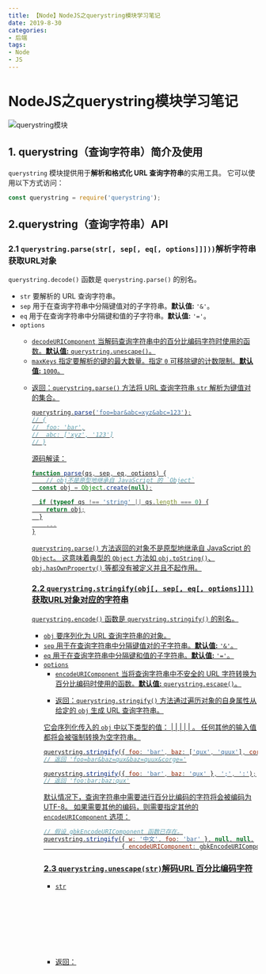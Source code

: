 ```yaml
---
title: 【Node】NodeJS之querystring模块学习笔记
date: 2019-8-30
categories: 
- 后端
tags: 
- Node
- JS
---
```


# NodeJS之querystring模块学习笔记

![querystring模块](E:\blog\images\node\QueryString.jpg)

## 1. querystring（查询字符串）简介及使用

`querystring` 模块提供用于**解析和格式化 URL 查询字符串**的实用工具。 它可以使用以下方式访问：

```js
const querystring = require('querystring');
```

## 2.querystring（查询字符串）API

### 2.1 `querystring.parse(str[, sep[, eq[, options]]]))`解析字符串获取URL对象

`querystring.decode()` 函数是 `querystring.parse()` 的别名。

- `str` [<string>](http://nodejs.cn/s/9Tw2bK) 要解析的 URL 查询字符串。
- `sep` [<string>](http://nodejs.cn/s/9Tw2bK) 用于在查询字符串中分隔键值对的子字符串。**默认值:** `'&'`。
- `eq` [<string>](http://nodejs.cn/s/9Tw2bK) 用于在查询字符串中分隔键和值的子字符串。**默认值:** `'='`。
- `options` [<Object>](http://nodejs.cn/s/jzn6Ao)
  - `decodeURIComponent` [<Function>](http://nodejs.cn/s/ceTQa6) 当解码查询字符串中的百分比编码字符时使用的函数。**默认值:** `querystring.unescape()`。
  - `maxKeys` [<number>](http://nodejs.cn/s/SXbo1v) 指定要解析的键的最大数量。指定 `0` 可移除键的计数限制。**默认值:** `1000`。

+ 返回：<Object>`querystring.parse()` 方法将 URL 查询字符串 `str` 解析为键值对的集合。

```js
querystring.parse('foo=bar&abc=xyz&abc=123');
// {
//  foo: 'bar',
//  abc: ['xyz', '123']
// }
```

源码解读：

```js
function parse(qs, sep, eq, options) {
    // obj不是原型地继承自 JavaScript 的 `Object`
  const obj = Object.create(null);

  if (typeof qs !== 'string' || qs.length === 0) {
    return obj;
  }
    ...
}
```

`querystring.parse()` 方法返回的对象不是原型地继承自 JavaScript 的 `Object`。 这意味着典型的 `Object` 方法如 `obj.toString()`、 `obj.hasOwnProperty()` 等都没有被定义并且不起作用。

### 2.2  `querystring.stringify(obj[, sep[, eq[, options]]])` 获取URL对象对应的字符串

`querystring.encode()` 函数是 `querystring.stringify()` 的别名。

- `obj` [<Object>](http://nodejs.cn/s/jzn6Ao) 要序列化为 URL 查询字符串的对象。
- `sep` [<string>](http://nodejs.cn/s/9Tw2bK) 用于在查询字符串中分隔键值对的子字符串。**默认值:** `'&'`。
- `eq` [<string>](http://nodejs.cn/s/9Tw2bK) 用于在查询字符串中分隔键和值的子字符串。**默认值:** `'='`。
- `options`
  - `encodeURIComponent` [<Function>](http://nodejs.cn/s/ceTQa6) 当将查询字符串中不安全的 URL 字符转换为百分比编码时使用的函数。**默认值:** `querystring.escape()`。

+ 返回：<string>`querystring.stringify()` 方法通过遍历对象的自身属性从给定的 `obj` 生成 URL 查询字符串。

它会序列化传入的 `obj` 中以下类型的值：[](http://nodejs.cn/s/9Tw2bK) | [](http://nodejs.cn/s/SXbo1v) | [](http://nodejs.cn/s/jFbvuT) | [](http://nodejs.cn/s/9Tw2bK) | [](http://nodejs.cn/s/SXbo1v) | [](http://nodejs.cn/s/jFbvuT)。 任何其他的输入值都将会被强制转换为空字符串。

```js
querystring.stringify({ foo: 'bar', baz: ['qux', 'quux'], corge: '' });
// 返回 'foo=bar&baz=qux&baz=quux&corge='

querystring.stringify({ foo: 'bar', baz: 'qux' }, ';', ':');
// 返回 'foo:bar;baz:qux'
```

默认情况下，查询字符串中需要进行百分比编码的字符将会被编码为 UTF-8。 如果需要其他的编码，则需要指定其他的 `encodeURIComponent` 选项：

```js
// 假设 gbkEncodeURIComponent 函数已存在。
querystring.stringify({ w: '中文', foo: 'bar' }, null, null,
                      { encodeURIComponent: gbkEncodeURIComponent });
```

### 2.3 `querystring.unescape(str)`解码URL 百分比编码字符

+ `str` [<string>](http://nodejs.cn/s/9Tw2bK)
+ 返回：<Object>

```js
querystring.unescape('%E6%9F%A5%E8%AF%A2%E5%AD%97%E7%AC%A6%E4%B8%B2')
// '查询字符串'
```

`querystring.unescape()` 方法在给定的 `str` 上执行 URL 百分比编码字符的解码。

`querystring.unescape()` 方法由 `querystring.parse()` 使用，通常不会被直接地使用。 它的导出主要是为了允许应用程序代码在需要时通过将 `querystring.unescape` 赋值给替代函数来提供替换的解码实现。

## 3.小结

+ 解析字符串获取URL对象

  ```js
  querystring.parse('https://www.baidu.com/s?ie=UTF-8&wd=%E6%9F%A5%E8%AF%A2%E5%AD%97%E7%AC%A6%E4%B8%B2');
  // 或者
  querystring.decode('https://www.baidu.com/s?ie=UTF-8&wd=%E6%9F%A5%E8%AF%A2%E5%AD%97%E7%AC%A6%E4%B8%B2');
  
  // 返回：{
  //  'https://www.baidu.com/s?ie': 'UTF-8',
  //  wd: '查询字符串'
  // }
  ```

+ 获取URL对象对应的字符串

  ```js
  querystring.stringify({ foo: 'bar', baz: ['qux', 'quux'], corge: '' });
  // 或者
  querystring.encode({ foo: 'bar', baz: ['qux', 'quux'], corge: '' });
  // 返回 'foo=bar&baz=qux&baz=quux&corge='
  ```

+ 解码URL 百分比编码字符

  ```JS
  querystring.unescape('%E6%9F%A5%E8%AF%A2%E5%AD%97%E7%AC%A6%E4%B8%B2')
  // '查询字符串'
  ```

  

